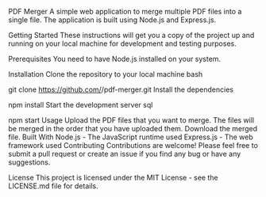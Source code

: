 PDF Merger
A simple web application to merge multiple PDF files into a single file. The application is built using Node.js and Express.js.

Getting Started
These instructions will get you a copy of the project up and running on your local machine for development and testing purposes.

Prerequisites
You need to have Node.js installed on your system.

Installation
Clone the repository to your local machine
bash

git clone https://github.com/<username>/pdf-merger.git
Install the dependencies

npm install
Start the development server
sql

npm start
Usage
Upload the PDF files that you want to merge.
The files will be merged in the order that you have uploaded them.
Download the merged file.
Built With
Node.js - The JavaScript runtime used
Express.js - The web framework used
Contributing
Contributions are welcome! Please feel free to submit a pull request or create an issue if you find any bug or have any suggestions.

License
This project is licensed under the MIT License - see the LICENSE.md file for details.